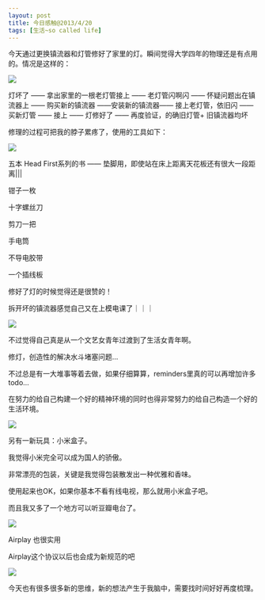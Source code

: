 ```yaml
---
layout: post
title: 今日感触@2013/4/20
tags: [生活~so called life]
---
```


今天通过更换镇流器和灯管修好了家里的灯。瞬间觉得大学四年的物理还是有点用的。情况是这样的：

![](../assets/figures/light.jpeg)



灯坏了 —— 拿出家里的一根老灯管接上 —— 老灯管闪啊闪 —— 怀疑问题出在镇流器上 —— 购买新的镇流器 ——安装新的镇流器—— 接上老灯管，依旧闪 —— 买新灯管 —— 接上 —— 灯修好了 —— 再度验证，的确旧灯管+ 旧镇流器均坏

修理的过程可把我的脖子累疼了，使用的工具如下：

![](../assets/figures/tools.jpeg)


五本 Head First系列的书 —— 垫脚用，即使站在床上距离天花板还有很大一段距离|||

钳子一枚

十字螺丝刀

剪刀一把

手电筒

不导电胶带

一个插线板

修好了灯的时候觉得还是很赞的！

拆开坏的镇流器感觉自己又在上模电课了｜｜｜

![](../assets/figures/DSCF3030.jpg)



不过觉得自己真是从一个文艺女青年过渡到了生活女青年啊。

修灯，创造性的解决水斗堵塞问题…

不过总是有一大堆事等着去做，如果仔细算算，reminders里真的可以再增加许多todo…

在努力的给自己构建一个好的精神环境的同时也得非常努力的给自己构造一个好的生活环境。

![](../assets/figures/mi_box.jpeg)



另有一新玩具：小米盒子。

我觉得小米完全可以成为国人的骄傲。

非常漂亮的包装，关键是我觉得包装散发出一种优雅和香味。

使用起来也OK，如果你基本不看有线电视，那么就用小米盒子吧。

而且我又多了一个地方可以听豆瓣电台了。

![](../assets/figures/DSCF3042.jpg)



Airplay 也很实用

Airplay这个协议以后也会成为新规范的吧

![](../assets/figures/IMG_3020.png)


今天也有很多很多新的思维，新的想法产生于我脑中，需要找时间好好再度梳理。